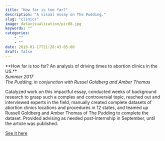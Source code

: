 ```yaml
---
title: "How far is too far?"
description: "A visual essay on The Pudding."
slug: "clinics"
image: datavisualization/pic08.jpg
keywords: ""
categories: 
    - ""
    - ""
date: 2018-01-17T21:28:43-05:00
draft: false
---
```

<p>**How far is too far? An analysis of driving times to abortion clinics in the US.**</br>
<em>Summer 2017</em></br>
<em>The Pudding, in conjunction with Russel Goldberg and Amber Thomas</em></p>

Catalyzed work on this impactful essay, conducted weeks of background research to grasp such a complex and controversial topic, reached out and interviewed experts in the field, manually created complete datasets of abortion clinics locations and procedures in 12 states, and teamed up Russell Goldberg and Amber Thomas of The Pudding to complete the dataset. Provided advising as needed post-internship in September, until the article was published.

[See it here](https://pudding.cool/2017/09/clinics/)

